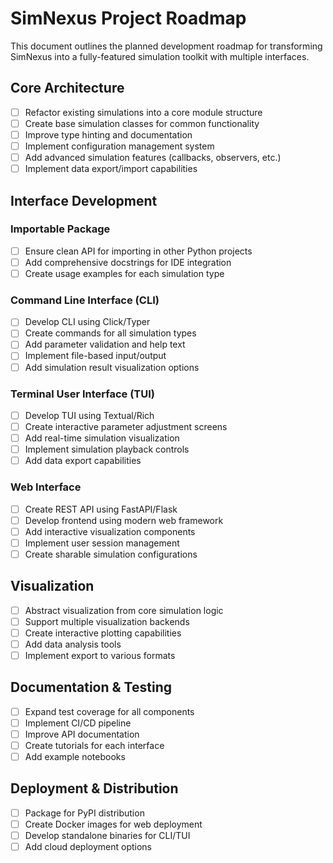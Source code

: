 # SimNexus Project Roadmap

This document outlines the planned development roadmap for transforming SimNexus into a fully-featured simulation toolkit with multiple interfaces.

## Core Architecture

- [ ] Refactor existing simulations into a core module structure
- [ ] Create base simulation classes for common functionality
- [ ] Improve type hinting and documentation
- [ ] Implement configuration management system
- [ ] Add advanced simulation features (callbacks, observers, etc.)
- [ ] Implement data export/import capabilities

## Interface Development

### Importable Package
- [ ] Ensure clean API for importing in other Python projects
- [ ] Add comprehensive docstrings for IDE integration
- [ ] Create usage examples for each simulation type

### Command Line Interface (CLI)
- [ ] Develop CLI using Click/Typer
- [ ] Create commands for all simulation types
- [ ] Add parameter validation and help text
- [ ] Implement file-based input/output
- [ ] Add simulation result visualization options

### Terminal User Interface (TUI)
- [ ] Develop TUI using Textual/Rich
- [ ] Create interactive parameter adjustment screens
- [ ] Add real-time simulation visualization
- [ ] Implement simulation playback controls
- [ ] Add data export capabilities

### Web Interface
- [ ] Create REST API using FastAPI/Flask
- [ ] Develop frontend using modern web framework
- [ ] Add interactive visualization components
- [ ] Implement user session management
- [ ] Create sharable simulation configurations

## Visualization

- [ ] Abstract visualization from core simulation logic
- [ ] Support multiple visualization backends
- [ ] Create interactive plotting capabilities
- [ ] Add data analysis tools
- [ ] Implement export to various formats

## Documentation & Testing

- [ ] Expand test coverage for all components
- [ ] Implement CI/CD pipeline
- [ ] Improve API documentation
- [ ] Create tutorials for each interface
- [ ] Add example notebooks

## Deployment & Distribution

- [ ] Package for PyPI distribution
- [ ] Create Docker images for web deployment
- [ ] Develop standalone binaries for CLI/TUI
- [ ] Add cloud deployment options
